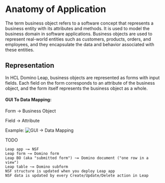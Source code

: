 # Anatomy of Application

The term business object refers to a software concept that represents a business entity with its attributes and methods.
It is used to model the business domain in software applications.
Business objects are used to represent real-world entities such as customers, products, orders, and employees, and they
encapsulate the data and behavior associated with these entities.

## Representation

In HCL Domino Leap, business objects are represented as forms with input fields. Each field on the form corresponds to
an attribute of the business object, and the form itself represents the business object as a whole.

#### GUI To Data Mapping:
Form -> Business Object

Field -> Attribute

Example:
![GUI -> Data Mapping](/gui_to_data_mapping.png)

 TODO
 
    Leap app ~= NSF
    Leap form ~= Domino form
    Leap BO (aka "submitted form") ~= Domino document ("one row in a view")
    Leap table ~= Domino subform
    NSF structure is updated when you deploy Leap app
    NSF data is updated by every Create/Update/Delete action in Leap
